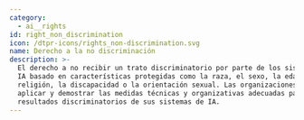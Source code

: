 ```yaml
---
category:
  - ai__rights
id: right_non_discrimination
icon: /dtpr-icons/rights_non-discrimination.svg
name: Derecho a la no discriminación
description: >-
  El derecho a no recibir un trato discriminatorio por parte de los sistemas de
  IA basado en características protegidas como la raza, el sexo, la edad, la
  religión, la discapacidad o la orientación sexual. Las organizaciones deben
  aplicar y demostrar las medidas técnicas y organizativas adecuadas para evitar
  resultados discriminatorios de sus sistemas de IA.
---
```


